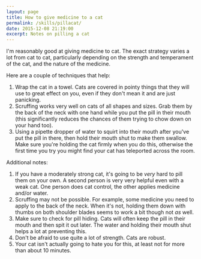 ```yaml
---
layout: page
title: How to give medicine to a cat
permalink: /skills/pillacat/
date: 2015-12-08 21:19:00
excerpt: Notes on pilling a cat
---
```


I'm reasonably good at giving medicine to cat. The exact strategy varies
a lot from cat to cat, particularly depending on the strength and
temperament of the cat, and the nature of the medicine.

Here are a couple of techniques that help:

1. Wrap the cat in a towel. Cats are covered in pointy things that they
   will use to great effect on you, even if they don't mean it and are
   just panicking.
2. Scruffing works very well on cats of all shapes and sizes. Grab them
   by the back of the neck with one hand while you put the pill in their
   mouth (this significantly reduces the chances of them trying to chow
   down on your hand too).
3. Using a pipette dropper of water to squirt into their mouth after you've
   put the pill in there, then hold their mouth shut to make them swallow.
   Make sure you're holding the cat firmly when you do this, otherwise the
   first time you try you might find your cat has teleported across the room.

Additional notes:

1. If you have a moderately strong cat, it's going to be *very* hard to
   pill them on your own. A second person is very very helpful even with
   a weak cat. One person does cat control, the other applies medicine
   and/or water.
2. Scruffing may not be possible. For example, some medicine you need to apply
   to the back of the neck. When it's not, holding them down with thumbs on
   both shoulder blades seems to work a bit though not *as* well.
3. Make sure to check for pill hiding. Cats will often keep the pill in their
   mouth and then spit it out later. The water and holding their mouth shut helps
   a lot at preventing this.
4. Don't be afraid to use quite a lot of strength. Cats are robust.
5. Your cat isn't actually going to hate you for this, at least not for more than
   about 10 minutes.

